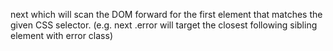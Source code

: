 next <CSS selector> which will scan the DOM forward for the first element that matches the given CSS selector. (e.g. next .error will target the closest following sibling element with error class)

